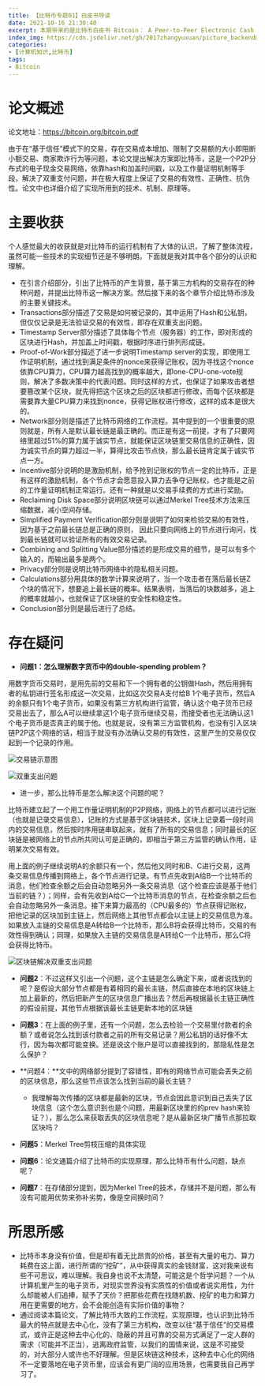 ```yaml
---
title: 【比特币专题01】白皮书导读
date: 2021-10-16 21:30:40
excerpt: 本期带来的是比特币白皮书 Bitcoin： A Peer-to-Peer Electronic Cash System的导读，粗略地记录自己的理解与收获。
index_img: https://cdn.jsdelivr.net/gh/2017zhangyuxuan/picture_backend@master//hexo_img/bitcoin3.jpeg
categories: 
- [计算机知识,比特币]
tags: 
- Bitcoin
---
```


# 论文概述

论文地址：https://bitcoin.org/bitcoin.pdf

由于在“基于信任”模式下的交易，存在交易成本增加、限制了交易额的大小即阻断小额交易、商家欺诈行为等问题，本论文提出解决方案即比特币，这是一个P2P分布式的电子现金交易网络，依靠hash和加盖时间戳，以及工作量证明机制等手段，解决了双重支付问题，并在极大程度上保证了交易的有效性、正确性、抗伪性。论文中也详细介绍了实现所用到的技术、机制、原理等。


# 主要收获

个人感觉最大的收获就是对比特币的运行机制有了大体的认识，了解了整体流程，虽然可能一些技术的实现细节还是不够明朗。下面就是我对其中各个部分的认识和理解。

- 在引言介绍部分，引出了比特币的产生背景，基于第三方机构的交易存在的种种问题，并提出比特币这一解决方案。然后接下来的各个章节介绍比特币涉及的主要关键技术。
- Transactions部分描述了交易是如何被记录的，其中运用了Hash和公私钥，但仅仅记录是无法验证交易的有效性，即存在双重支出问题。
- Timestamp Server部分描述了具体每个节点（服务器）的工作，即对形成的区块进行Hash，并加盖上时间戳，根据时序进行排列形成链。
- Proof-of-Work部分描述了进一步说明Timestamp server的实现，即使用工作证明机制，通过找到满足条件的nonce来获得记账权，因为寻找这个nonce依靠CPU算力，CPU算力越高找到的概率越大，即one-CPU-one-vote规则，解决了多数决策中的代表问题。同时这样的方式，也保证了如果攻击者想要篡改某个区块，就先得把这个区块之后的区块都进行修改，而每个区块都是需要靠大量CPU算力来找到nonce，获得记账权进行修改，这样的成本是很大的。
- Network部分则是描述了比特币网络的工作流程。其中提到的一个很重要的原则就是，所有人是默认最长链是最正确的。而正是有这一前提，才有了只要网络里超过51%的算力属于诚实节点，就能保证区块链里交易信息的正确性，因为诚实节点的算力超过一半，算得比攻击节点快，那么最长链肯定属于诚实节点一方。
- Incentive部分说明的是激励机制，给予抢到记账权的节点一定的比特币，正是有这样的激励机制，各个节点才会愿意投入算力去争夺记账权，也才能是之前的工作量证明机制正常运行。还有一种就是以交易手续费的方式进行奖励。
- Reclaiming Disk Space部分说明区块链可以通过Merkel Tree技术方法来压缩数据，减小空间存储。
- Simplified Payment Verification部分则是说明了如何来检验交易的有效性，因为基于之前最长链总是正确的原则， 因此只要向网络上的节点进行询问，找到最长链就可以验证所有的有效交易记录。
- Combining and Splitting Value部分描述的是形成交易的细节，是可以有多个输入的，而输出最多是两个。
- Privacy部分则是说明比特币网络中的隐私相关问题。
- Calculations部分用具体的数学计算来说明了，当一个攻击者在落后最长链Z个块的情况下，想要追上最长链的概率。结果表明，当落后的块数越多，追上的概率就越小，也就保证了区块链的安全性和稳定性。
- Conclusion部分则是最后进行了总结。

# 存在疑问

- **问题1：怎么理解数字货币中的double-spending problem？**

用数字货币交易时，是用先前的交易和下一个拥有者的公钥做Hash，然后用拥有者的私钥进行签名形成这一次交易，比如这次交易A支付给B 1个电子货币，然后A的余额只有1个电子货币，如果没有第三方机构进行监管，确认这个电子货币已经交易出去了，那么A可以继续拿这1个电子货币继续交易，而接受者也无法确认这1个电子货币是否真正的属于他。也就是说，没有第三方监管机构，也没有引入区块链P2P这个网络的话，相当于就没有办法确认交易的有效性，这里产生的交易仅仅起到一个记录的作用。

![交易链示意图](https://cdn.jsdelivr.net/gh/2017zhangyuxuan/picture_backend@master//img/202110162135282)

![双重支出问题](https://cdn.jsdelivr.net/gh/2017zhangyuxuan/picture_backend@master//img/202110162150429.png)

- 进一步，那么比特币是怎么解决这个问题的呢？

比特币建立起了一个用工作量证明机制的P2P网络，网络上的节点都可以进行记账（也就是记录交易信息），记账的方式是基于区块链技术，区块上记录着一段时间内的交易信息，然后按时序用链串联起来，就有了所有的交易信息；同时最长的区块链是被网络上的节点所共同认可是正确的，即相当于第三方监管的确认作用，证明某次交易有效。

用上面的例子继续说明A的余额只有一个，然后他又同时和B、C进行交易，这两条交易信息传播到网络上，各个节点进行记录。有节点先收到A给B一个比特币的消息，他们检查余额之后会自动忽略另外一条交易消息（这个检查应该是基于他们当前的链？）；同样，会有先收到A给C一个比特币消息的节点，在检查余额之后也会自动忽略另外一条消息。接下来算力最高的（CPU最多的）节点获得记账权，把他记录的区块加到主链上，然后网络上其他节点都会以主链上的交易信息为准。如果放入主链的交易信息是A转给B一个比特币，那么B将会获得比特币，交易的有效性得到确认；同理，如果放入主链的交易信息是A转给C一个比特币，那么C将会获得比特币。

![区块链解决双重支出问题](https://cdn.jsdelivr.net/gh/2017zhangyuxuan/picture_backend@master//img/202110162150837.png)

- **问题2**：不过这样又引出一个问题，这个主链是怎么确定下来，或者说找到的呢？是假设大部分节点都是有着相同的最长主链，然后直接在本地的区块链上加上最新的，然后把新产生的区块信息广播出去？然后再根据最长主链正确性的假设前提，其他节点根据该最长主链更新本地的区块链

- **问题3**：在上面的例子里，还有一个问题，怎么去检验一个交易里付款者的余额？或者说怎么找到该付款者之前的所有交易记录？用公私钥的话好像不太行，因为每次都可能变换。还是说这个账户是可以直接找到的，那隐私性是怎么保护？

- **问题4：**文中的网络部分提到了容错性，即有的网络节点可能会丢失之前的区块信息，那么这些节点该怎么找到当前的最长主链？
  - 我理解每次传播的区块都是最新的区块，节点会因此意识到自己丢失了区块信息（这个怎么意识到也是个问题，用最新区块里的的prev hash来验证？），那么怎么来获取丢失的区块信息呢？是从最新区块广播节点那拉取区块吗？
  
- **问题5**：Merkel Tree剪枝压缩的具体实现

- **问题6**：论文通篇介绍了比特币的实现原理，那么比特币有什么问题，缺点呢？

- **问题7**：在存储部分提到，因为Merkel Tree的技术，存储并不是问题，那么有没有可能用优势来弥补劣势，像是空间换时间？

# 所思所感

- 比特币本身没有价值，但是却有着无比昂贵的价格，甚至有大量的电力、算力耗费在这上面，进行所谓的“挖矿”，从中获得真实的金钱财富，这对我来说有些不可思议，难以理解。我自身也说不太清楚，可能这是个哲学问题？一个从计算机里产生的电子货币，对现实世界没有实质性的价值或者说实用性，为什么却能被人们追捧，赋予了天价？把那些花费在找随机数、挖矿的电力和算力用在更需要的地方，会不会能创造有实际价值的事物？
- 通过阅读本篇论文，了解比特币大致的工作流程，实现原理，也认识到比特币最大的特点就是去中心化，没有了第三方机构，改变以往“基于信任”的交易模式，或许正是这种去中心化的、隐蔽的并且可靠的交易方式满足了一定人群的需求（可能并不正当），逃离政府监管，以我们的国情来说，这是不可接受的，对大部分人或许也不好理解。但是区块链这种技术，这种去中心化的网络不一定要落地在电子货币里，应该会有更广阔的应用场景，也需要我自己再学习了。
